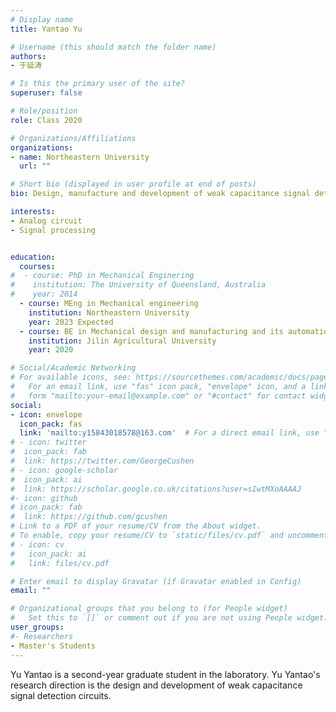 ```yaml
---
# Display name
title: Yantao Yu

# Username (this should match the folder name)
authors:
- 于延涛

# Is this the primary user of the site?
superuser: false

# Role/position
role: Class 2020

# Organizations/Affiliations
organizations:
- name: Northeastern University
  url: ""

# Short bio (displayed in user profile at end of posts)
bio: Design, manufacture and development of weak capacitance signal detection circuit.

interests:
- Analog circuit
- Signal processing


education:
  courses:
#  - course: PhD in Mechanical Enginering
#    institution: The University of Queensland, Australia
#    year: 2014
  - course: MEng in Mechanical engineering
    institution: Northeastern University
    year: 2023 Expected
  - course: BE in Mechanical design and manufacturing and its automation
    institution: Jilin Agricultural University
    year: 2020

# Social/Academic Networking
# For available icons, see: https://sourcethemes.com/academic/docs/page-builder/#icons
#   For an email link, use "fas" icon pack, "envelope" icon, and a link in the
#   form "mailto:your-email@example.com" or "#contact" for contact widget.
social:
- icon: envelope
  icon_pack: fas
  link: 'mailto:y15843018578@163.com'  # For a direct email link, use "mailto:test@example.org".
# - icon: twitter
#  icon_pack: fab
#  link: https://twitter.com/GeorgeCushen
# - icon: google-scholar
#  icon_pack: ai
#  link: https://scholar.google.co.uk/citations?user=sIwtMXoAAAAJ
#- icon: github
# icon_pack: fab
#  link: https://github.com/gcushen
# Link to a PDF of your resume/CV from the About widget.
# To enable, copy your resume/CV to `static/files/cv.pdf` and uncomment the lines below.
# - icon: cv
#   icon_pack: ai
#   link: files/cv.pdf

# Enter email to display Gravatar (if Gravatar enabled in Config)
email: ""

# Organizational groups that you belong to (for People widget)
#   Set this to `[]` or comment out if you are not using People widget.
user_groups:
#- Researchers
- Master's Students
---
```


Yu Yantao is a second-year graduate student in the laboratory. Yu Yantao's research direction is the design and development of weak capacitance signal detection circuits.
